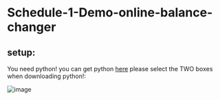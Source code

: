 # Schedule-1-Demo-online-balance-changer

## setup:

You need python! you can get python [here](https://www.python.org/)
please select the TWO boxes when downloading python!:


![image](https://github.com/user-attachments/assets/bcb654c0-e082-49e3-8526-0da6a38ac6c5)

